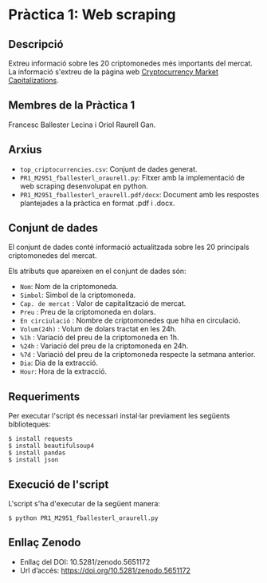 # Pràctica 1: Web scraping

## Descripció

Extreu informació sobre les 20 criptomonedes més importants del mercat. La informació s'extreu de la pàgina web [Cryptocurrency Market Capitalizations](https://coinmarketcap.com/es/all/views/all/).

## Membres de la Pràctica 1

Francesc Ballester Lecina i Oriol Raurell Gan.

## Arxius

* `top_criptocurrencies.csv`: Conjunt de dades generat.
* `PR1_M2951_fballesterl_oraurell.py`: Fitxer amb la implementació de web scraping desenvolupat en python.
* `PR1_M2951_fballesterl_oraurell.pdf/docx`: Document amb les respostes plantejades a la pràctica en format .pdf i .docx.

## Conjunt de dades

El conjunt de dades conté informació actualitzada sobre les 20 principals criptomonedes del mercat.

Els atributs que apareixen en el conjunt de dades són:
* `Nom`: Nom de la criptomoneda. 
* `Simbol`: Simbol de la criptomoneda. 
* `Cap. de mercat` : Valor de capitalització de mercat.
* `Preu` : Preu de la criptomoneda en dolars.
* `En circiulació` : Nombre de criptomonedes que hiha en circulació.
* `Volum(24h)` : Volum de dolars tractat en les 24h.
* `%1h` : Variació del preu de la criptomoneda en 1h.
* `%24h` : Variació del preu de la criptomoneda en 24h.
* `%7d` : Variació del preu de la criptomoneda respecte la setmana anterior.
* `Dia`: Dia de la extracció.
* `Hour`: Hora de la extracció.

## Requeriments

Per executar l'script és necessari instal·lar previament les següents biblioteques:
```
$ install requests
$ install beautifulsoup4
$ install pandas
$ install json
```

## Execució de l'script

L'script s'ha d'executar de la següent manera:
```
$ python PR1_M2951_fballesterl_oraurell.py
```

## Enllaç Zenodo

* Enllaç del DOI: 10.5281/zenodo.5651172
* Url d’accés: https://doi.org/10.5281/zenodo.5651172
